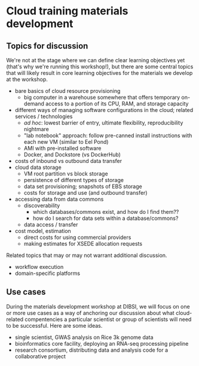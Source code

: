 # Cloud training materials development

## Topics for discussion

We're not at the stage where we can define clear learning objectives yet (that's why we're running this workshop!), but there are some central topics that will likely result in core learning objectives for the materials we develop at the workshop.

- bare basics of cloud resource provisioning
    - big computer in a warehouse somewhere that offers temporary on-demand access to a portion of its CPU, RAM, and storage capacity
- different ways of managing software configurations in the cloud; related services / technologies
    - *ad hoc*: lowest barrier of entry, ultimate flexibility, reproducibility nightmare
    - "lab notebook" approach: follow pre-canned install instructions with each new VM (similar to Eel Pond)
    - AMI with pre-installed software
    - Docker, and Dockstore (vs DockerHub)
- costs of inbound vs outbound data transfer
- cloud data storage
    - VM root partition vs block storage
    - persistence of different types of storage
    - data set provisioning; snapshots of EBS storage
    - costs for storage and use (and outbound transfer)
- accessing data from data commons
    - discoverability
        - which databases/commons exist, and how do I find them??
        - how do I search for data sets within a database/commons?
    - data access / transfer
- cost model, estimation
    - direct costs for using commercial providers
    - making estimates for XSEDE allocation requests

Related topics that may or may not warrant additional discussion.

- workflow execution
- domain-specific platforms

## Use cases

During the materials development workshop at DIBSI, we will focus on one or more use cases as a way of anchoring our discussion about what cloud-related compentencies a particular scientist or group of scientists will need to be successful.
Here are some ideas.

- single scientist, GWAS analysis on Rice 3k genome data
- bioinformatics core facility, deploying an RNA-seq processing pipeline
- research consortium, distributing data and analysis code for a collaborative project
